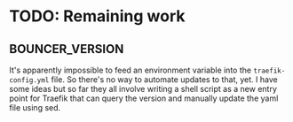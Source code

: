 # TODO: Remaining work

## BOUNCER_VERSION
It's apparently impossible to feed an environment variable into the `traefik-config.yml` file. So there's no way to automate updates to that, yet. I have some ideas but so far they all involve writing a shell script as a new entry point for Traefik that can query the version and manually update the yaml file using sed.
